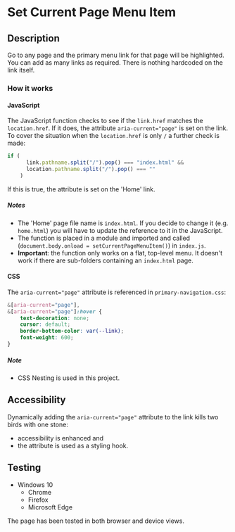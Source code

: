# Set Current Page Menu Item

## Description

Go to any page and the primary menu link for that page will be highlighted. You can add as many links as required. There is nothing hardcoded on the link itself.

### How it works

#### JavaScript

The JavaScript function checks to see if the `link.href` matches the `location.href`. If it does, the attribute `aria-current="page"` is set on the link. To cover the situation when the `location.href` is only `/` a further check is made:

```JavaScript
if (
      link.pathname.split("/").pop() === "index.html" &&
      location.pathname.split("/").pop() === ""
    )
```

If this is true, the attribute is set on the 'Home' link.

##### Notes

- The 'Home' page file name is `index.html`. If you decide to change it (e.g. `home.html`) you will have to update the reference to it in the JavaScript.
- The function is placed in a module and imported and called (`document.body.onload = setCurrentPageMenuItem()`) in `index.js`.
- **Important**: the function only works on a flat, top-level menu. It doesn't work if there are sub-folders containing an `index.html` page.

#### CSS

The `aria-current="page"` attribute is referenced in `primary-navigation.css`:

```CSS
&[aria-current="page"],
&[aria-current="page"]:hover {
    text-decoration: none;
    cursor: default;
    border-bottom-color: var(--link);
    font-weight: 600;
}
```

##### Note

- CSS Nesting is used in this project.

## Accessibility

Dynamically adding the `aria-current="page"` attribute to the link kills two birds with one stone:

- accessibility is enhanced and
- the attribute is used as a styling hook.

## Testing

- Windows 10
  - Chrome
  - Firefox
  - Microsoft Edge

The page has been tested in both browser and device views.
